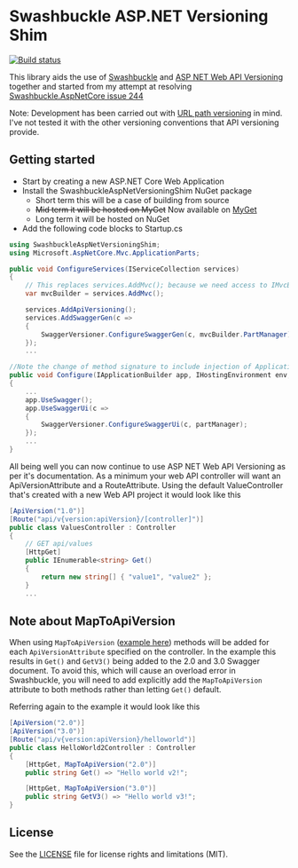 # Swashbuckle ASP.NET Versioning Shim
[![Build status](https://ci.appveyor.com/api/projects/status/wjwi5jpn7oov6i96?svg=true)](https://ci.appveyor.com/project/rh072005/swashbuckleaspnetversioningshim)

This library aids the use of [Swashbuckle](https://github.com/domaindrivendev/Swashbuckle.AspNetCore) and [ASP NET Web API Versioning](https://github.com/Microsoft/aspnet-api-versioning) together and started from my attempt at resolving [Swashbuckle.AspNetCore issue 244](https://github.com/domaindrivendev/Swashbuckle.AspNetCore/issues/244)

Note: Development has been carried out with [URL path versioning](https://github.com/Microsoft/aspnet-api-versioning/wiki/Versioning-via-the-URL-Path) in mind. I've not tested it with the other versioning conventions that API versioning provide.

## Getting started

- Start by creating a new ASP.NET Core Web Application
- Install the SwashbuckleAspNetVersioningShim NuGet package
  - Short term this will be a case of building from source 
  - ~~Mid term it will be hosted on MyGet~~ Now available on [MyGet](https://www.myget.org/feed/rh072005/package/nuget/SwashbuckleAspNetVersioningShim)
  - Long term it will be hosted on NuGet
- Add the following code blocks to Startup.cs

```csharp
using SwashbuckleAspNetVersioningShim;
using Microsoft.AspNetCore.Mvc.ApplicationParts;
```
```csharp
public void ConfigureServices(IServiceCollection services)
{
    // This replaces services.AddMvc(); because we need access to IMvcBuilder's ApplicationPartManager below
    var mvcBuilder = services.AddMvc();

    services.AddApiVersioning();
    services.AddSwaggerGen(c =>
    {
        SwaggerVersioner.ConfigureSwaggerGen(c, mvcBuilder.PartManager);
    });
    ...
```

```csharp
//Note the change of method signature to include injection of ApplicationPartManager
public void Configure(IApplicationBuilder app, IHostingEnvironment env, ILoggerFactory loggerFactory, ApplicationPartManager partManager)
{
    ...
    app.UseSwagger();
    app.UseSwaggerUi(c =>
    {
        SwaggerVersioner.ConfigureSwaggerUi(c, partManager);
    });
    ...
}
```   

All being well you can now continue to use ASP NET Web API Versioning as per it's documentation.
As a minimum your web API controller will want an ApiVersionAttribute and a RouteAttribute.
Using the default ValueController that's created with a new Web API project it would look like this

```csharp
[ApiVersion("1.0")]
[Route("api/v{version:apiVersion}/[controller]")]
public class ValuesController : Controller
{
    // GET api/values
    [HttpGet]
    public IEnumerable<string> Get()
    {
        return new string[] { "value1", "value2" };
    }
    ...
```

## Note about MapToApiVersion
When using ```MapToApiVersion``` ([example here](https://github.com/Microsoft/aspnet-api-versioning/wiki/Versioning-via-the-URL-Path#aspnet-core)) methods will be added for each ```ApiVersionAttribute``` specified on the controller. 
In the example this results in ```Get()``` and ```GetV3()``` being added to the 2.0 and 3.0 Swagger document.
To avoid this, which will cause an overload error in Swashbuckle, you will need to add explicitly add the ```MapToApiVersion``` attribute to both methods rather than letting ```Get()``` default.

Referring again to the example it would look like this
```csharp
[ApiVersion("2.0")]
[ApiVersion("3.0")]
[Route("api/v{version:apiVersion}/helloworld")]
public class HelloWorld2Controller : Controller
{
    [HttpGet, MapToApiVersion("2.0")]
    public string Get() => "Hello world v2!";

    [HttpGet, MapToApiVersion("3.0")]
    public string GetV3() => "Hello world v3!";
}
```

## License
See the [LICENSE](LICENSE) file for license rights and limitations (MIT).
